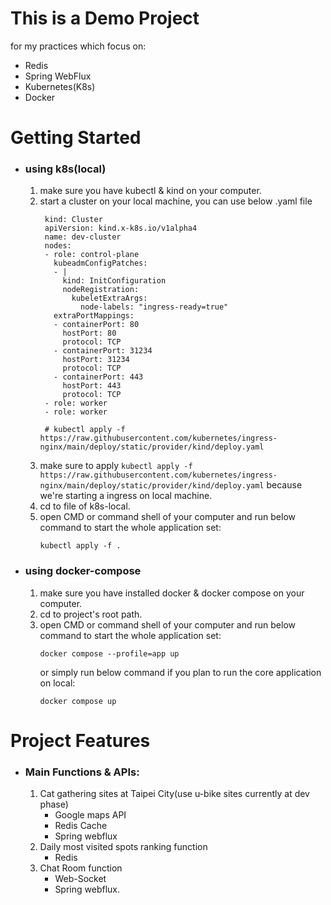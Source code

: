 # This is a Demo Project 
for my practices which focus on:
* Redis
* Spring WebFlux
* Kubernetes(K8s)
* Docker

# Getting Started

* ###  using k8s(local)
  1. make sure you have kubectl & kind on your computer.
  2. start a cluster on your local machine, you can use below .yaml file
     ```
      kind: Cluster
      apiVersion: kind.x-k8s.io/v1alpha4
      name: dev-cluster
      nodes:
      - role: control-plane
        kubeadmConfigPatches:
        - |
          kind: InitConfiguration
          nodeRegistration:
            kubeletExtraArgs:
              node-labels: "ingress-ready=true"
        extraPortMappings:
        - containerPort: 80
          hostPort: 80
          protocol: TCP
        - containerPort: 31234
          hostPort: 31234
          protocol: TCP    
        - containerPort: 443
          hostPort: 443
          protocol: TCP
      - role: worker
      - role: worker    
      
      # kubectl apply -f https://raw.githubusercontent.com/kubernetes/ingress-nginx/main/deploy/static/provider/kind/deploy.yaml
     ```
  4. make sure to apply ```kubectl apply -f https://raw.githubusercontent.com/kubernetes/ingress-nginx/main/deploy/static/provider/kind/deploy.yaml``` because we're starting a ingress on local machine.
  5. cd to  file of k8s-local.
  6. open CMD or command shell of your computer and run below command to start the whole application set:
     ```
     kubectl apply -f .
     ```

* ### using docker-compose
  1. make sure you have installed docker & docker compose on your computer.
  2. cd to project's root path.
  3. open CMD or command shell of your computer and run below command to start the whole application set:
     ```
     docker compose --profile=app up
     ```
     or simply run below command if you plan to run the core application on local:
     ```
     docker compose up
     ```

# Project Features

* ### Main Functions & APIs:
  1. Cat gathering sites at Taipei City(use u-bike sites currently at dev phase)
     * Google maps API
     * Redis Cache
     * Spring webflux
  2. Daily most visited spots ranking function
     * Redis 
  4. Chat Room function
     * Web-Socket
     * Spring webflux.
